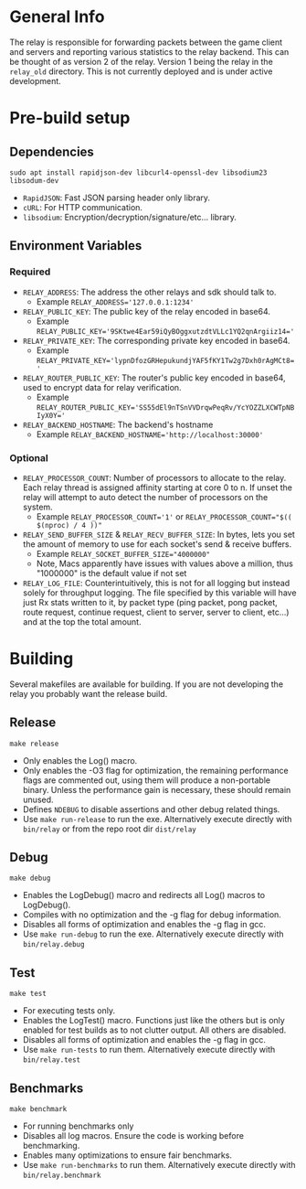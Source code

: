 # General Info

The relay is responsible for forwarding packets between the game client and servers and reporting various statistics to the relay backend. This can be thought of as version 2 of the relay. Version 1 being the relay in the `relay_old` directory. This is not currently deployed and is under active development.

# Pre-build setup

## Dependencies

`sudo apt install rapidjson-dev libcurl4-openssl-dev libsodium23 libsodum-dev`

- `RapidJSON`: Fast JSON parsing header only library.
- `cURL`: For HTTP communication.
- `libsodium`: Encryption/decryption/signature/etc... library.

## Environment Variables

### Required

- `RELAY_ADDRESS`: The address the other relays and sdk should talk to.
  - Example `RELAY_ADDRESS='127.0.0.1:1234'`
- `RELAY_PUBLIC_KEY`: The public key of the relay encoded in base64.
  - Example `RELAY_PUBLIC_KEY='9SKtwe4Ear59iQyBOggxutzdtVLLc1YQ2qnArgiiz14='`
- `RELAY_PRIVATE_KEY`: The corresponding private key encoded in base64.
  - Example `RELAY_PRIVATE_KEY='lypnDfozGRHepukundjYAF5fKY1Tw2g7Dxh0rAgMCt8='`
- `RELAY_ROUTER_PUBLIC_KEY`: The router's public key encoded in base64, used to encrypt data for relay verification.
  - Example `RELAY_ROUTER_PUBLIC_KEY='SS55dEl9nTSnVVDrqwPeqRv/YcYOZZLXCWTpNBIyX0Y='`
- `RELAY_BACKEND_HOSTNAME`: The backend's hostname
   - Example `RELAY_BACKEND_HOSTNAME='http://localhost:30000'`

### Optional

- `RELAY_PROCESSOR_COUNT`: Number of processors to allocate to the relay. Each relay thread is assigned affinity starting at core 0 to n. If unset the relay will attempt to auto detect the number of processors on the system.
  - Example `RELAY_PROCESSOR_COUNT='1'` or `RELAY_PROCESSOR_COUNT="$(( $(nproc) / 4 ))"`
- `RELAY_SEND_BUFFER_SIZE` & `RELAY_RECV_BUFFER_SIZE`: In bytes, lets you set the amount of memory to use for each socket's send & receive buffers.
  - Example `RELAY_SOCKET_BUFFER_SIZE="4000000"`
  - Note, Macs apparently have issues with values above a million, thus "1000000" is the default value if not set
- `RELAY_LOG_FILE`: Counterintuitively, this is not for all logging but instead solely for throughput logging. The file specified by this variable will have just Rx stats written to it, by packet type (ping packet, pong packet, route request, continue request, client to server, server to client, etc...) and at the top the total amount.

# Building

Several makefiles are available for building. If you are not developing the relay you probably want the release build.

## Release

`make release`

- Only enables the Log() macro.
- Only enables the -O3 flag for optimization, the remaining performance flags are commented out, using them will produce a non-portable binary. Unless the performance gain is necessary, these should remain unused.
- Defines `NDEBUG` to disable assertions and other debug related things.
- Use `make run-release` to run the exe. Alternatively execute directly with `bin/relay` or from the repo root dir `dist/relay`

## Debug

`make debug`

- Enables the LogDebug() macro and redirects all Log() macros to LogDebug().
- Compiles with no optimization and the -g flag for debug information.
- Disables all forms of optimization and enables the -g flag in gcc.
- Use `make run-debug` to run the exe. Alternatively execute directly with `bin/relay.debug`

## Test

`make test`

- For executing tests only.
- Enables the LogTest() macro. Functions just like the others but is only enabled for test builds as to not clutter output. All others are disabled.
- Disables all forms of optimization and enables the -g flag in gcc.
- Use `make run-tests` to run them. Alternatively execute directly with `bin/relay.test`

## Benchmarks

`make benchmark`

- For running benchmarks only
- Disables all log macros. Ensure the code is working before benchmarking.
- Enables many optimizations to ensure fair benchmarks.
- Use `make run-benchmarks` to run them. Alternatively execute directly with `bin/relay.benchmark`
